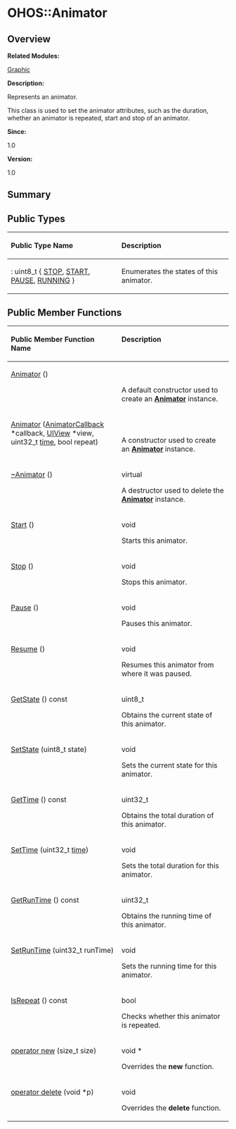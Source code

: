 # OHOS::Animator<a name="ZH-CN_TOPIC_0000001055518106"></a>

## **Overview**<a name="section1405122097093533"></a>

**Related Modules:**

[Graphic](Graphic.md)

**Description:**

Represents an animator. 

This class is used to set the animator attributes, such as the duration, whether an animator is repeated, start and stop of an animator.

**Since:**

1.0

**Version:**

1.0

## **Summary**<a name="section301920878093533"></a>

## Public Types<a name="pub-types"></a>

<a name="table1197783799093533"></a>
<table><thead align="left"><tr id="row478211553093533"><th class="cellrowborder" valign="top" width="50%" id="mcps1.1.3.1.1"><p id="p1191823996093533"><a name="p1191823996093533"></a><a name="p1191823996093533"></a>Public Type Name</p>
</th>
<th class="cellrowborder" valign="top" width="50%" id="mcps1.1.3.1.2"><p id="p1438013700093533"><a name="p1438013700093533"></a><a name="p1438013700093533"></a>Description</p>
</th>
</tr>
</thead>
<tbody><tr id="row1732930242093533"><td class="cellrowborder" valign="top" width="50%" headers="mcps1.1.3.1.1 "><p id="p1977387179093533"><a name="p1977387179093533"></a><a name="p1977387179093533"></a>: uint8_t { <a href="Graphic.md#gga7b892afa4e88ab11bf96dbd67653f134a6618a5c1c0e9e4be3acba1aaee15cb8d">STOP</a>, <a href="Graphic.md#gga7b892afa4e88ab11bf96dbd67653f134a49f9e652157f467df5de3be9e8758f91">START</a>, <a href="Graphic.md#gga7b892afa4e88ab11bf96dbd67653f134ae5db6c9a921eec21a2990d73400ff507">PAUSE</a>, <a href="Graphic.md#gga7b892afa4e88ab11bf96dbd67653f134a6ef6036766e105b2cd6bf2fb94e92e1b">RUNNING</a> }</p>
</td>
<td class="cellrowborder" valign="top" width="50%" headers="mcps1.1.3.1.2 "><p id="p174012373093533"><a name="p174012373093533"></a><a name="p174012373093533"></a>Enumerates the states of this animator. </p>
</td>
</tr>
</tbody>
</table>

## Public Member Functions<a name="pub-methods"></a>

<a name="table377169577093533"></a>
<table><thead align="left"><tr id="row326902421093533"><th class="cellrowborder" valign="top" width="50%" id="mcps1.1.3.1.1"><p id="p39807169093533"><a name="p39807169093533"></a><a name="p39807169093533"></a>Public Member Function Name</p>
</th>
<th class="cellrowborder" valign="top" width="50%" id="mcps1.1.3.1.2"><p id="p1542920049093533"><a name="p1542920049093533"></a><a name="p1542920049093533"></a>Description</p>
</th>
</tr>
</thead>
<tbody><tr id="row121144328093533"><td class="cellrowborder" valign="top" width="50%" headers="mcps1.1.3.1.1 "><p id="p2100618280093533"><a name="p2100618280093533"></a><a name="p2100618280093533"></a><a href="Graphic.md#gabcc3afbe99010e70e3e6dbd780cb5974">Animator</a> ()</p>
</td>
<td class="cellrowborder" valign="top" width="50%" headers="mcps1.1.3.1.2 "><p id="p1002899832093533"><a name="p1002899832093533"></a><a name="p1002899832093533"></a>&nbsp;</p>
<p id="p1855746949093533"><a name="p1855746949093533"></a><a name="p1855746949093533"></a>A default constructor used to create an <strong id="b1074560116093533"><a name="b1074560116093533"></a><a name="b1074560116093533"></a><a href="OHOS-Animator.md">Animator</a></strong> instance. </p>
</td>
</tr>
<tr id="row1958171417093533"><td class="cellrowborder" valign="top" width="50%" headers="mcps1.1.3.1.1 "><p id="p327387641093533"><a name="p327387641093533"></a><a name="p327387641093533"></a><a href="Graphic.md#ga79be500c40ba8743dd58dc633a732b53">Animator</a> (<a href="OHOS-AnimatorCallback.md">AnimatorCallback</a> *callback, <a href="OHOS-UIView.md">UIView</a> *view, uint32_t <a href="zh-cn_topic_0000001054879478.md#gae7841e681c8c9d59818568d39553642c">time</a>, bool repeat)</p>
</td>
<td class="cellrowborder" valign="top" width="50%" headers="mcps1.1.3.1.2 "><p id="p2126294840093533"><a name="p2126294840093533"></a><a name="p2126294840093533"></a>&nbsp;</p>
<p id="p699443264093533"><a name="p699443264093533"></a><a name="p699443264093533"></a>A constructor used to create an <strong id="b971944344093533"><a name="b971944344093533"></a><a name="b971944344093533"></a><a href="OHOS-Animator.md">Animator</a></strong> instance. </p>
</td>
</tr>
<tr id="row1413442860093533"><td class="cellrowborder" valign="top" width="50%" headers="mcps1.1.3.1.1 "><p id="p176081222093533"><a name="p176081222093533"></a><a name="p176081222093533"></a><a href="Graphic.md#gaee2a71f97b102654ca3b7ded4b5ce350">~Animator</a> ()</p>
</td>
<td class="cellrowborder" valign="top" width="50%" headers="mcps1.1.3.1.2 "><p id="p2094573898093533"><a name="p2094573898093533"></a><a name="p2094573898093533"></a>virtual&nbsp;</p>
<p id="p2143714336093533"><a name="p2143714336093533"></a><a name="p2143714336093533"></a>A destructor used to delete the <strong id="b271975274093533"><a name="b271975274093533"></a><a name="b271975274093533"></a><a href="OHOS-Animator.md">Animator</a></strong> instance. </p>
</td>
</tr>
<tr id="row1789202766093533"><td class="cellrowborder" valign="top" width="50%" headers="mcps1.1.3.1.1 "><p id="p2085010465093533"><a name="p2085010465093533"></a><a name="p2085010465093533"></a><a href="Graphic.md#gad56477fe4b6d0158082e841e327c1bf6">Start</a> ()</p>
</td>
<td class="cellrowborder" valign="top" width="50%" headers="mcps1.1.3.1.2 "><p id="p799989706093533"><a name="p799989706093533"></a><a name="p799989706093533"></a>void&nbsp;</p>
<p id="p2008632751093533"><a name="p2008632751093533"></a><a name="p2008632751093533"></a>Starts this animator. </p>
</td>
</tr>
<tr id="row553533624093533"><td class="cellrowborder" valign="top" width="50%" headers="mcps1.1.3.1.1 "><p id="p871428087093533"><a name="p871428087093533"></a><a name="p871428087093533"></a><a href="Graphic.md#gad670cee429a5535149db0f8b3828e951">Stop</a> ()</p>
</td>
<td class="cellrowborder" valign="top" width="50%" headers="mcps1.1.3.1.2 "><p id="p14706315093533"><a name="p14706315093533"></a><a name="p14706315093533"></a>void&nbsp;</p>
<p id="p1450100953093533"><a name="p1450100953093533"></a><a name="p1450100953093533"></a>Stops this animator. </p>
</td>
</tr>
<tr id="row642427523093533"><td class="cellrowborder" valign="top" width="50%" headers="mcps1.1.3.1.1 "><p id="p319166181093533"><a name="p319166181093533"></a><a name="p319166181093533"></a><a href="Graphic.md#ga4dd9d23ebff1359bd1145fd2f26e1be2">Pause</a> ()</p>
</td>
<td class="cellrowborder" valign="top" width="50%" headers="mcps1.1.3.1.2 "><p id="p278932057093533"><a name="p278932057093533"></a><a name="p278932057093533"></a>void&nbsp;</p>
<p id="p643010259093533"><a name="p643010259093533"></a><a name="p643010259093533"></a>Pauses this animator. </p>
</td>
</tr>
<tr id="row1989845060093533"><td class="cellrowborder" valign="top" width="50%" headers="mcps1.1.3.1.1 "><p id="p1672118125093533"><a name="p1672118125093533"></a><a name="p1672118125093533"></a><a href="Graphic.md#ga645bbd33356bd708636a94c3d95c282d">Resume</a> ()</p>
</td>
<td class="cellrowborder" valign="top" width="50%" headers="mcps1.1.3.1.2 "><p id="p706113178093533"><a name="p706113178093533"></a><a name="p706113178093533"></a>void&nbsp;</p>
<p id="p215338912093533"><a name="p215338912093533"></a><a name="p215338912093533"></a>Resumes this animator from where it was paused. </p>
</td>
</tr>
<tr id="row1903976632093533"><td class="cellrowborder" valign="top" width="50%" headers="mcps1.1.3.1.1 "><p id="p805405681093533"><a name="p805405681093533"></a><a name="p805405681093533"></a><a href="Graphic.md#gafd0166df63bed582022ed93175dd3179">GetState</a> () const</p>
</td>
<td class="cellrowborder" valign="top" width="50%" headers="mcps1.1.3.1.2 "><p id="p492779589093533"><a name="p492779589093533"></a><a name="p492779589093533"></a>uint8_t&nbsp;</p>
<p id="p1359915537093533"><a name="p1359915537093533"></a><a name="p1359915537093533"></a>Obtains the current state of this animator. </p>
</td>
</tr>
<tr id="row42863172093533"><td class="cellrowborder" valign="top" width="50%" headers="mcps1.1.3.1.1 "><p id="p165369380093533"><a name="p165369380093533"></a><a name="p165369380093533"></a><a href="Graphic.md#gab8ec3815f5e42605a51a328c1b0857dd">SetState</a> (uint8_t state)</p>
</td>
<td class="cellrowborder" valign="top" width="50%" headers="mcps1.1.3.1.2 "><p id="p1100045327093533"><a name="p1100045327093533"></a><a name="p1100045327093533"></a>void&nbsp;</p>
<p id="p645333159093533"><a name="p645333159093533"></a><a name="p645333159093533"></a>Sets the current state for this animator. </p>
</td>
</tr>
<tr id="row66261680093533"><td class="cellrowborder" valign="top" width="50%" headers="mcps1.1.3.1.1 "><p id="p762501580093533"><a name="p762501580093533"></a><a name="p762501580093533"></a><a href="Graphic.md#gac05ba70bafa9887dc23ea4ba69da632d">GetTime</a> () const</p>
</td>
<td class="cellrowborder" valign="top" width="50%" headers="mcps1.1.3.1.2 "><p id="p238359474093533"><a name="p238359474093533"></a><a name="p238359474093533"></a>uint32_t&nbsp;</p>
<p id="p1218607331093533"><a name="p1218607331093533"></a><a name="p1218607331093533"></a>Obtains the total duration of this animator. </p>
</td>
</tr>
<tr id="row429043015093533"><td class="cellrowborder" valign="top" width="50%" headers="mcps1.1.3.1.1 "><p id="p2068737940093533"><a name="p2068737940093533"></a><a name="p2068737940093533"></a><a href="Graphic.md#ga5a2bfa5fb257b2116d08ad5ae254327c">SetTime</a> (uint32_t <a href="zh-cn_topic_0000001054879478.md#gae7841e681c8c9d59818568d39553642c">time</a>)</p>
</td>
<td class="cellrowborder" valign="top" width="50%" headers="mcps1.1.3.1.2 "><p id="p2004686175093533"><a name="p2004686175093533"></a><a name="p2004686175093533"></a>void&nbsp;</p>
<p id="p1951273265093533"><a name="p1951273265093533"></a><a name="p1951273265093533"></a>Sets the total duration for this animator. </p>
</td>
</tr>
<tr id="row393555927093533"><td class="cellrowborder" valign="top" width="50%" headers="mcps1.1.3.1.1 "><p id="p1806779748093533"><a name="p1806779748093533"></a><a name="p1806779748093533"></a><a href="Graphic.md#ga18a8b8b9ceb344e6660a5c0de5a9ce1f">GetRunTime</a> () const</p>
</td>
<td class="cellrowborder" valign="top" width="50%" headers="mcps1.1.3.1.2 "><p id="p1511277934093533"><a name="p1511277934093533"></a><a name="p1511277934093533"></a>uint32_t&nbsp;</p>
<p id="p1127080466093533"><a name="p1127080466093533"></a><a name="p1127080466093533"></a>Obtains the running time of this animator. </p>
</td>
</tr>
<tr id="row2143494097093533"><td class="cellrowborder" valign="top" width="50%" headers="mcps1.1.3.1.1 "><p id="p1969816685093533"><a name="p1969816685093533"></a><a name="p1969816685093533"></a><a href="Graphic.md#ga4d5ff5057df28da1bc99d08070312f24">SetRunTime</a> (uint32_t runTime)</p>
</td>
<td class="cellrowborder" valign="top" width="50%" headers="mcps1.1.3.1.2 "><p id="p1251029240093533"><a name="p1251029240093533"></a><a name="p1251029240093533"></a>void&nbsp;</p>
<p id="p1074214480093533"><a name="p1074214480093533"></a><a name="p1074214480093533"></a>Sets the running time for this animator. </p>
</td>
</tr>
<tr id="row1727961483093533"><td class="cellrowborder" valign="top" width="50%" headers="mcps1.1.3.1.1 "><p id="p218851016093533"><a name="p218851016093533"></a><a name="p218851016093533"></a><a href="Graphic.md#gacd3c360c8a3f6b5aeffcf10c1a1588da">IsRepeat</a> () const</p>
</td>
<td class="cellrowborder" valign="top" width="50%" headers="mcps1.1.3.1.2 "><p id="p891806270093533"><a name="p891806270093533"></a><a name="p891806270093533"></a>bool&nbsp;</p>
<p id="p1417233406093533"><a name="p1417233406093533"></a><a name="p1417233406093533"></a>Checks whether this animator is repeated. </p>
</td>
</tr>
<tr id="row1768761016093533"><td class="cellrowborder" valign="top" width="50%" headers="mcps1.1.3.1.1 "><p id="p922674202093533"><a name="p922674202093533"></a><a name="p922674202093533"></a><a href="Graphic.md#ga4854963aa969ee20a6cd174a70f5cd23">operator new</a> (size_t size)</p>
</td>
<td class="cellrowborder" valign="top" width="50%" headers="mcps1.1.3.1.2 "><p id="p1097645457093533"><a name="p1097645457093533"></a><a name="p1097645457093533"></a>void *&nbsp;</p>
<p id="p834571350093533"><a name="p834571350093533"></a><a name="p834571350093533"></a>Overrides the <strong id="b1525364805093533"><a name="b1525364805093533"></a><a name="b1525364805093533"></a>new</strong> function. </p>
</td>
</tr>
<tr id="row132967225093533"><td class="cellrowborder" valign="top" width="50%" headers="mcps1.1.3.1.1 "><p id="p203147356093533"><a name="p203147356093533"></a><a name="p203147356093533"></a><a href="Graphic.md#gadf1997a0f56ac2b220e7f0f8e8e0a6ef">operator delete</a> (void *p)</p>
</td>
<td class="cellrowborder" valign="top" width="50%" headers="mcps1.1.3.1.2 "><p id="p810224735093533"><a name="p810224735093533"></a><a name="p810224735093533"></a>void&nbsp;</p>
<p id="p36787977093533"><a name="p36787977093533"></a><a name="p36787977093533"></a>Overrides the <strong id="b597373008093533"><a name="b597373008093533"></a><a name="b597373008093533"></a>delete</strong> function. </p>
</td>
</tr>
</tbody>
</table>

